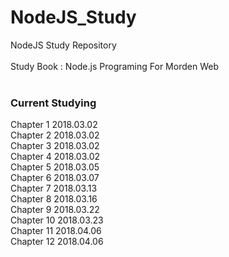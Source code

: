 # NodeJS_Study
NodeJS Study Repository
</br></br>
Study Book : Node.js Programing For Morden Web
</br></br>
<h3>Current Studying</h3>
Chapter 1 2018.03.02 </br>
Chapter 2 2018.03.02 </br>
Chapter 3 2018.03.02 </br>
Chapter 4 2018.03.02 </br>
Chapter 5 2018.03.05 </br>
Chapter 6 2018.03.07 </br>
Chapter 7 2018.03.13 </br>
Chapter 8 2018.03.16 </br>
Chapter 9 2018.03.22 </br>
Chapter 10 2018.03.23 </br>
Chapter 11 2018.04.06 </br>
Chapter 12 2018.04.06 </br>
